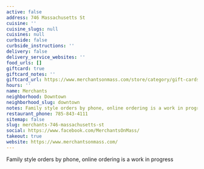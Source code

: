 ```yaml
---
active: false
address: 746 Massachusetts St
cuisine: ''
cuisine_slugs: null
cuisines: null
curbside: false
curbside_instructions: ''
delivery: false
delivery_service_websites: ''
food_urls: []
giftcard: true
giftcard_notes: ''
giftcard_url: https://www.merchantsonmass.com/store/category/gift-cards/
hours: ''
name: Merchants
neighborhood: Downtown
neighborhood_slug: downtown
notes: Family style orders by phone, online ordering is a work in progress
restaurant_phone: 785-843-4111
sitemap: false
slug: merchants-746-massachusetts-st
social: https://www.facebook.com/MerchantsOnMass/
takeout: true
website: https://www.merchantsonmass.com/
---
```


Family style orders by phone, online ordering is a work in progress